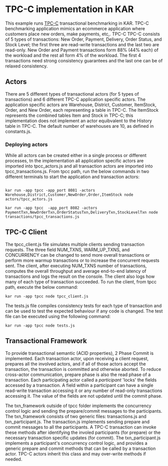 <!--
# Copyright IBM Corporation 2020,2021
#
# Licensed under the Apache License, Version 2.0 (the "License");
# you may not use this file except in compliance with the License.
# You may obtain a copy of the License at
#
#     http://www.apache.org/licenses/LICENSE-2.0
#
# Unless required by applicable law or agreed to in writing, software
# distributed under the License is distributed on an "AS IS" BASIS,
# WITHOUT WARRANTIES OR CONDITIONS OF ANY KIND, either express or implied.
# See the License for the specific language governing permissions and
# limitations under the License.
-->

# TPC-C implementation in KAR
This example runs [TPC-C](http://tpc.org/tpc_documents_current_versions/pdf/tpc-c_v5.11.0.pdf) transactional benchmarking in KAR. TPC-C benchmarking application mimics an ecommerce application where customers place new orders, make payments, etc,. TPC-C TPC-C consists of 5 types of transactions: New Order, Payment, Delivery, Order Status, and Stock Level; the first three are read-write transactions and the last two are read-only. New Order and Payment transactions form 88% (44% each) of the workload and the rest all form 4% of the workload. The first 4 transactions need strong consistency guarantees and the last one can be of relaxed consistency.

## Actors
There are 5 different types of transactional actors (for 5 types of transactions) and 6 different TPC-C application specific actors. The application specific actors are Warehouse, District, Customer, ItemStock, Order, and New Order, each representing a table in TPC-C. The ItemStock represents the combined tables Item and Stock in TPC-C; this implementation does not implement an actor equibvalent to the History table in TPC-C. The default number of warehouses are 10, as defined in constants.js.

### Deploying actors
While all actors can be created either in a single process or different processes, tn the implementation
all application specific actors are imported into tpcc_actors.js and all transaction actors are imported into tpcc_transactions.js. From tpcc path, run the below commands in two different terminals to start the application and transaction actors:
```

kar run -app tpcc -app_port 8081 -actors Warehouse,District,Customer,NewOrder,Order,ItemStock node actors/tpcc_actors.js

kar run -app tpcc  -app_port 8082 -actors PaymentTxn,NewOrderTxn,OrderStatusTxn,DeliveryTxn,StockLevelTxn node transactions/tpcc_transactions.js

```
## TPC-C Client
The tpcc_client.js file simulates multiple clients sending transaction requests. The three field NUM_TXNS, WARM_UP_TXNS, and CONCURRENCY can be changed to send more overall transactions or perform more warmup transactions or to increase the concurrent requests sent. The client, after executing NUM_TXNS number of transactions, computes the overall throughput and average end-to-end latency of transactions and logs the result on the console. The client also logs how many of each type of transaction succeeded. To run the client, from tpcc path, execute the below command:

```
kar run -app tpcc node tpcc_client.js
```

The tests.js file compiles consistency tests for each type of transaction and can be used to test the expected behaviour if any code is changed. The test file can be executed using the following command:
```
kar run -app tpcc node tests.js
```

## Transactional Framework
To provide transactional semantic (ACID properties), 2 Phase Commit is implemented. Each transaction actor, upon receiving a client request, prepares all the involved actors, and if all of those actors accept the transaction, the transaction is committed and otherwise aborted. To reduce cross-actor communication, prepare phase is also the read phase of a transaction. Each participating actor called a *participant* 'locks' the fields accessed by a transaction. A field within a participant can have a single read-write transaction accessing it or any number of read-only transactions accessing it. The value of the fields are not updated until the commit phase.

The txn_framework outside of tpcc folder implements the concurrency control logic and sending the prepare/commit messages to the participants. The txn_framework consists of two generic files: transactions.js and txn_participant.js. The transaction.js implements sending prepare and commit messages to all the participants. A TPC-C transaction can invoke these methods after identifying the involed participants (for prepare) or the necessary transaction specific updates (for commit). The txn_participant.js implements a participant's concurrency control logic, and provides a generic prepare and commit methods that can be called by a transaction actor. TPC-C actors inherit this class and may over-write methods if needed.